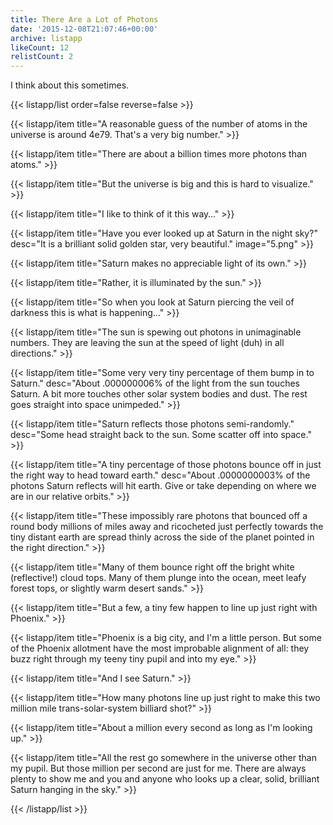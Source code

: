 ```yaml
---
title: There Are a Lot of Photons
date: '2015-12-08T21:07:46+00:00'
archive: listapp
likeCount: 12
relistCount: 2
---
```


I think about this sometimes.

<!--more-->

{{< listapp/list order=false reverse=false >}}

   {{< listapp/item title="A reasonable guess of the number of atoms in the universe is around 4e79. That's a very big number." >}}

   {{< listapp/item title="There are about a billion times more photons than atoms." >}}

   {{< listapp/item title="But the universe is big and this is hard to visualize." >}}

   {{< listapp/item title="I like to think of it this way…" >}}

   {{< listapp/item title="Have you ever looked up at Saturn in the night sky?"
      desc="It is a brilliant solid golden star, very beautiful."
      image="5.png" >}}

   {{< listapp/item title="Saturn makes no appreciable light of its own." >}}

   {{< listapp/item title="Rather, it is illuminated by the sun." >}}

   {{< listapp/item title="So when you look at Saturn piercing the veil of darkness this is what is happening…" >}}

   {{< listapp/item title="The sun is spewing out photons in unimaginable numbers. They are leaving the sun at the speed of light (duh) in all directions." >}}

   {{< listapp/item title="Some very very tiny percentage of them bump in to Saturn."
      desc="About .000000006% of the light from the sun touches Saturn. A bit more touches other solar system bodies and dust. The rest goes straight into space unimpeded." >}}

   {{< listapp/item title="Saturn reflects those photons semi-randomly."
      desc="Some head straight back to the sun. Some scatter off into space." >}}

   {{< listapp/item title="A tiny percentage of those photons bounce off in just the right way to head toward earth."
      desc="About .0000000003% of the photons Saturn reflects will hit earth. Give or take depending on where we are in our relative orbits." >}}

   {{< listapp/item title="These impossibly rare photons that bounced off a round body millions of miles away and ricocheted just perfectly towards the tiny distant earth are spread thinly across the side of the planet pointed in the right direction." >}}

   {{< listapp/item title="Many of them bounce right off the bright white (reflective!) cloud tops. Many of them plunge into the ocean, meet leafy forest tops, or slightly warm desert sands." >}}

   {{< listapp/item title="But a few, a tiny few happen to line up just right with Phoenix." >}}

   {{< listapp/item title="Phoenix is a big city, and I'm a little person. But some of the Phoenix allotment have the most improbable alignment of all: they buzz right through my teeny tiny pupil and into my eye." >}}

   {{< listapp/item title="And I see Saturn." >}}

   {{< listapp/item title="How many photons line up just right to make this two million mile trans-solar-system billiard shot?" >}}

   {{< listapp/item title="About a million every second as long as I'm looking up." >}}

   {{< listapp/item title="All the rest go somewhere in the universe other than my pupil. But those million per second are just for me. There are always plenty to show me and you and anyone who looks up a clear, solid, brilliant Saturn hanging in the sky." >}}

{{< /listapp/list >}}
